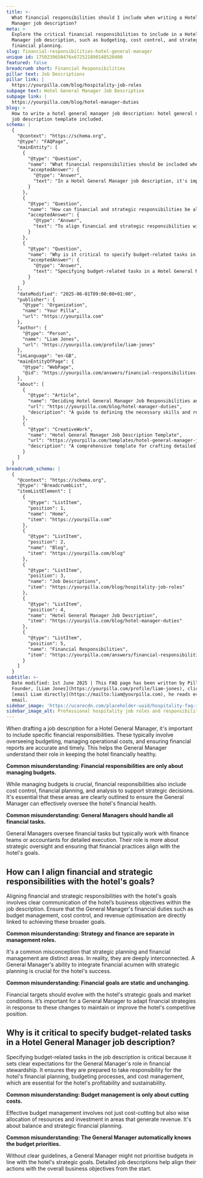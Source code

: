 ```yaml
---
title: >-
  What financial responsibilities should I include when writing a Hotel General
  Manager job description?
meta: >
  Explore the critical financial responsibilities to include in a Hotel General
  Manager job description, such as budgeting, cost control, and strategic
  financial planning.
slug: financial-responsibilities-hotel-general-manager
unique id: 1750239658476x672521890140520400
featured: false
breadcrumb short: Financial Responsibilities
pillar text: Job Descriptions
pillar link: |
  https://yourpilla.com/blog/hospitality-job-roles
subpage text: Hotel General Manager Job Description
subpage link: |
  https://yourpilla.com/blog/hotel-manager-duties
blog: >
  How to write a hotel general manager job description: hotel general manager
  job description template included.
schema: |
  {
    "@context": "https://schema.org",
    "@type": "FAQPage",
    "mainEntity": [
      {
        "@type": "Question",
        "name": "What financial responsibilities should be included when writing a Hotel General Manager job description?",
        "acceptedAnswer": {
          "@type": "Answer",
          "text": "In a Hotel General Manager job description, it's important to include overseeing budgeting, managing operational costs, and ensuring financial reports are accurate and timely. These financial responsibilities help the General Manager understand their role in maintaining the hotel's financial health, which includes cost control, financial planning, and making strategic decisions. The role also involves working with finance teams for detailed financial activities, ensuring all practices align with the hotel's goals."
        }
      },
      {
        "@type": "Question",
        "name": "How can financial and strategic responsibilities be aligned with a hotel's goals in a General Manager's job description?",
        "acceptedAnswer": {
          "@type": "Answer",
          "text": "To align financial and strategic responsibilities with a hotel's goals, the job description should clearly communicate the hotel’s business objectives. It is crucial to link the General Manager's duties such as budget management, cost control, and revenue optimisation directly with achieving these broader goals. This integration of financial acumen and strategic planning is vital for the hotel’s overall success, requiring adaptation to evolving financial targets and market conditions."
        }
      },
      {
        "@type": "Question",
        "name": "Why is it critical to specify budget-related tasks in a Hotel General Manager job description?",
        "acceptedAnswer": {
          "@type": "Answer",
          "text": "Specifying budget-related tasks in a Hotel General Manager job description is essential because it sets clear expectations for the financial stewardship role of the General Manager. It ensures they are equipped to handle the hotel’s financial planning, budgeting processes, and cost management, which are key to the hotel's profitability and sustainability. Clear guidelines ensure the General Manager prioritises budgets that align with the hotel's strategic objectives."
        }
      }
    ],
    "dateModified": "2025-06-01T09:00:00+01:00",
    "publisher": {
      "@type": "Organization",
      "name": "Your Pilla",
      "url": "https://yourpilla.com"
    },
    "author": {
      "@type": "Person",
      "name": "Liam Jones",
      "url": "https://yourpilla.com/profile/liam-jones"
    },
    "inLanguage": "en-GB",
    "mainEntityOfPage": {
      "@type": "WebPage",
      "@id": "https://yourpilla.com/answers/financial-responsibilities-hotel-general-manager"
    },
    "about": [
      {
        "@type": "Article",
        "name": "Deciding Hotel General Manager Job Responsibilities and Skills",
        "url": "https://yourpilla.com/blog/hotel-manager-duties",
        "description": "A guide to defining the necessary skills and responsibilities for a Hotel General Manager to ensure operational success."
      },
      {
        "@type": "CreativeWork",
        "name": "Hotel General Manager Job Description Template",
        "url": "https://yourpilla.com/templates/hotel-general-manager-job-description",
        "description": "A comprehensive template for crafting detailed job descriptions for the role of a Hotel General Manager, encompassing essential financial and strategic duties."
      }
    ]
  }
breadcrumb_schema: |
  {
    "@context": "https://schema.org",
    "@type": "BreadcrumbList",
    "itemListElement": [
      {
        "@type": "ListItem",
        "position": 1,
        "name": "Home",
        "item": "https://yourpilla.com"
      },
      {
        "@type": "ListItem",
        "position": 2,
        "name": "Blog",
        "item": "https://yourpilla.com/blog"
      },
      {
        "@type": "ListItem",
        "position": 3,
        "name": "Job Descriptions",
        "item": "https://yourpilla.com/blog/hospitality-job-roles"
      },
      {
        "@type": "ListItem",
        "position": 4,
        "name": "Hotel General Manager Job Description",
        "item": "https://yourpilla.com/blog/hotel-manager-duties"
      },
      {
        "@type": "ListItem",
        "position": 5,
        "name": "Financial Responsibilities",
        "item": "https://yourpilla.com/answers/financial-responsibilities-hotel-general-manager"
      }
    ]
  }
subtitle: >-
  Date modified: 1st June 2025 | This FAQ page has been written by Pilla
  Founder, [Liam Jones](https://yourpilla.com/profile/liam-jones), click to
  [email Liam directly](https://mailto:liam@yourpilla.com), he reads every
  email.
sidebar_image: 'https://ucarecdn.com/placeholder-uuid/hospitality-faq-image.jpg'
sidebar_image_alt: Professional hospitality job roles and responsibilities
---
```

When drafting a job description for a Hotel General Manager, it's important to include specific financial responsibilities. These typically involve overseeing budgeting, managing operational costs, and ensuring financial reports are accurate and timely. This helps the General Manager understand their role in keeping the hotel financially healthy.

**Common misunderstanding: Financial responsibilities are only about managing budgets.**

While managing budgets is crucial, financial responsibilities also include cost control, financial planning, and analysis to support strategic decisions. It's essential that these areas are clearly outlined to ensure the General Manager can effectively oversee the hotel's financial health.

**Common misunderstanding: General Managers should handle all financial tasks.**

General Managers oversee financial tasks but typically work with finance teams or accountants for detailed execution. Their role is more about strategic oversight and ensuring that financial practices align with the hotel's goals.

## How can I align financial and strategic responsibilities with the hotel's goals?

Aligning financial and strategic responsibilities with the hotel's goals involves clear communication of the hotel’s business objectives within the job description. Ensure that the General Manager's financial duties such as budget management, cost control, and revenue optimisation are directly linked to achieving these broader goals.

**Common misunderstanding: Strategy and finance are separate in management roles.**

It's a common misconception that strategic planning and financial management are distinct areas. In reality, they are deeply interconnected. A General Manager's ability to integrate financial acumen with strategic planning is crucial for the hotel's success.

**Common misunderstanding: Financial goals are static and unchanging.**

Financial targets should evolve with the hotel's strategic goals and market conditions. It’s important for a General Manager to adapt financial strategies in response to these changes to maintain or improve the hotel's competitive position.

## Why is it critical to specify budget-related tasks in a Hotel General Manager job description?

Specifying budget-related tasks in the job description is critical because it sets clear expectations for the General Manager's role in financial stewardship. It ensures they are prepared to take responsibility for the hotel's financial planning, budgeting processes, and cost management, which are essential for the hotel's profitability and sustainability.

**Common misunderstanding: Budget management is only about cutting costs.**

Effective budget management involves not just cost-cutting but also wise allocation of resources and investment in areas that generate revenue. It's about balance and strategic financial planning.

**Common misunderstanding: The General Manager automatically knows the budget priorities.**

Without clear guidelines, a General Manager might not prioritise budgets in line with the hotel's strategic goals. Detailed job descriptions help align their actions with the overall business objectives from the start.
